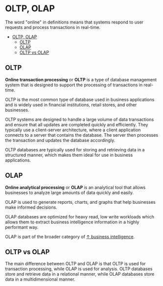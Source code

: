 # OLTP, OLAP

The word "online" in definitions means that systems respond to user requests and process transactions in real-time.

- [OLTP, OLAP](#oltp-olap)
  - [OLTP](#oltp)
  - [OLAP](#olap)
  - [OLTP vs OLAP](#oltp-vs-olap)

## OLTP

**Online transaction processing** or **OLTP** is a type of database management system that is designed to support the processing of transactions in real-time.

OLTP is the most common type of database used in business applications and is widely used in financial institutions, retail stores, and other businesses.

OLTP systems are designed to handle a large volume of data transactions and ensure that all updates are completed quickly and efficiently. They typically use a client-server architecture, where a client application connects to a server that contains the database. The server then processes the transaction and updates the database accordingly.

OLTP databases are typically used for storing and retrieving data in a structured manner, which makes them ideal for use in business applications.

## OLAP

**Online analytical processing** or **OLAP** is an analytical tool that allows businesses to analyze large amounts of data quickly and easily.

OLAP is used to generate reports, charts, and graphs that help businesses make informed decisions.

OLAP databases are optimized for heavy read, low write workloads which allows them to extract business intelligence information in a highly performant way.

OLAP is part of the broader category of [↑ business intelligence](https://en.wikipedia.org/wiki/Business_intelligence).

## OLTP vs OLAP

The main difference between OLTP and OLAP is that OLTP is used for transaction processing, while OLAP is used for analysis. OLTP databases store and retrieve data in a relational manner, while OLAP databases store data in a multidimensional manner.
